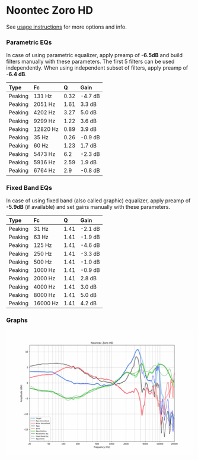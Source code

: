 # Noontec Zoro HD
See [usage instructions](https://github.com/jaakkopasanen/AutoEq#usage) for more options and info.

### Parametric EQs
In case of using parametric equalizer, apply preamp of **-6.5dB** and build filters manually
with these parameters. The first 5 filters can be used independently.
When using independent subset of filters, apply preamp of **-6.4 dB**.

| Type    | Fc       |    Q | Gain    |
|:--------|:---------|:-----|:--------|
| Peaking | 131 Hz   | 0.32 | -4.7 dB |
| Peaking | 2051 Hz  | 1.61 | 3.3 dB  |
| Peaking | 4202 Hz  | 3.27 | 5.0 dB  |
| Peaking | 9299 Hz  | 1.22 | 3.6 dB  |
| Peaking | 12820 Hz | 0.89 | 3.9 dB  |
| Peaking | 35 Hz    | 0.26 | -0.9 dB |
| Peaking | 60 Hz    | 1.23 | 1.7 dB  |
| Peaking | 5473 Hz  | 6.2  | -2.3 dB |
| Peaking | 5916 Hz  | 2.59 | 1.9 dB  |
| Peaking | 6764 Hz  | 2.9  | -0.8 dB |

### Fixed Band EQs
In case of using fixed band (also called graphic) equalizer, apply preamp of **-5.9dB**
(if available) and set gains manually with these parameters.

| Type    | Fc       |    Q | Gain    |
|:--------|:---------|:-----|:--------|
| Peaking | 31 Hz    | 1.41 | -2.1 dB |
| Peaking | 63 Hz    | 1.41 | -1.9 dB |
| Peaking | 125 Hz   | 1.41 | -4.6 dB |
| Peaking | 250 Hz   | 1.41 | -3.3 dB |
| Peaking | 500 Hz   | 1.41 | -1.0 dB |
| Peaking | 1000 Hz  | 1.41 | -0.9 dB |
| Peaking | 2000 Hz  | 1.41 | 2.8 dB  |
| Peaking | 4000 Hz  | 1.41 | 3.0 dB  |
| Peaking | 8000 Hz  | 1.41 | 5.0 dB  |
| Peaking | 16000 Hz | 1.41 | 4.2 dB  |

### Graphs
![](./Noontec%20Zoro%20HD.png)